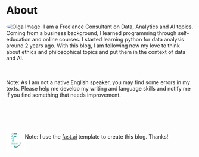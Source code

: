 # About
<div>
<img src="https://media-exp1.licdn.com/dms/image/C4E03AQFOZLozFWEgxw/profile-displayphoto-shrink_200_200/0/1657789017950?e=1665014400&v=beta&t=kkaJZqkrWRlgXFq__ZaS1d080zabrib5YHz1h1NoaCI" alt="Olga Image" width="100" align='left' style='border-radius:50%'/>

I am a Freelance Consultant on Data, Analytics and AI topics. Coming from a business background, I learned programming through self-education and online courses. I started learning python for data analysis around 2 years ago.
With this blog, I am following now my love to think about ethics and philosophical topics and put them in the context of data and AI. 
</div>
<br/><br/> 
<div>
Note: As I am not a native English speaker, you may find some errors in my texts. Please help me develop my writing and language skills and notify me if you find something that needs improvement. 
 </div>

<br/><br/> 
<br/><br/> 
<img src="images/logo.png" alt="fast.ai_logo" width="50" align='left'/> <div> Note: I use the [fast.ai](https://www.fast.ai/) template to create this blog. Thanks!</div>
